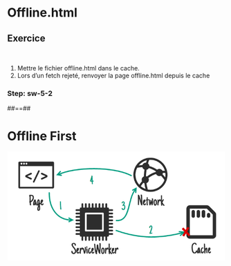 <!-- .slide: class="exercice fire-bg-pink" -->

# Offline.html

## Exercice

<br>

1. Mettre le fichier offline.html dans le cache.
2. Lors d’un fetch rejeté, renvoyer la page offline.html depuis le cache

### Step: sw-5-2

##==##

# Offline First

![center h-700](./assets/images/sw_offline_first.png)

